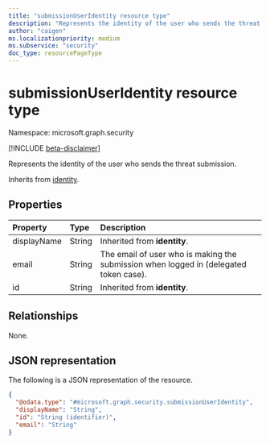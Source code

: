 ```yaml
---
title: "submissionUserIdentity resource type"
description: "Represents the identity of the user who sends the threat submission."
author: "caigen"
ms.localizationpriority: medium
ms.subservice: "security"
doc_type: resourcePageType
---
```


# submissionUserIdentity resource type

Namespace: microsoft.graph.security

[!INCLUDE [beta-disclaimer](../../includes/beta-disclaimer.md)]

Represents the identity of the user who sends the threat submission.

Inherits from [identity](../resources/identity.md).

## Properties
| Property    | Type   | Description                                                                                                    |
|:------------|:-------|:---------------------------------------------------------------------------------------------------------------|
| displayName | String | Inherited from **identity**.                                                                 |
| email       | String | The email of user who is making the submission when logged in (delegated token case). | 
| id          | String | Inherited from **identity**.  |


## Relationships
None.

## JSON representation
The following is a JSON representation of the resource.
<!-- {
  "blockType": "resource",
  "@odata.type": "microsoft.graph.security.submissionUserIdentity"
}
-->
``` json
{
  "@odata.type": "#microsoft.graph.security.submissionUserIdentity",
  "displayName": "String",
  "id": "String (identifier)",
  "email": "String"
}
```

